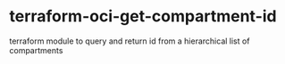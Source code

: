 # terraform-oci-get-compartment-id
terraform module to query and return id from a hierarchical list of compartments
